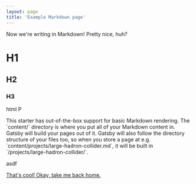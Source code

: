 ```yaml
---
layout: page
title: 'Example Markdown page'
---
```


Now we're writing in Markdown! Pretty nice, huh?
# H1
## H2
### H3

<p>
html P
</p>
This starter has out-of-the-box support for basic Markdown rendering. The `content/` directory is where you put all of your Markdown content in. Gatsby will build your pages out of it. Gatsby will also follow the directory structure of your files too, so when you store a page at e.g. `content/projects/large-hadron-collider.md`, it will be built in `/projects/large-hadron-collider/`.

asdf

[That's cool! Okay, take me back home.](/)
